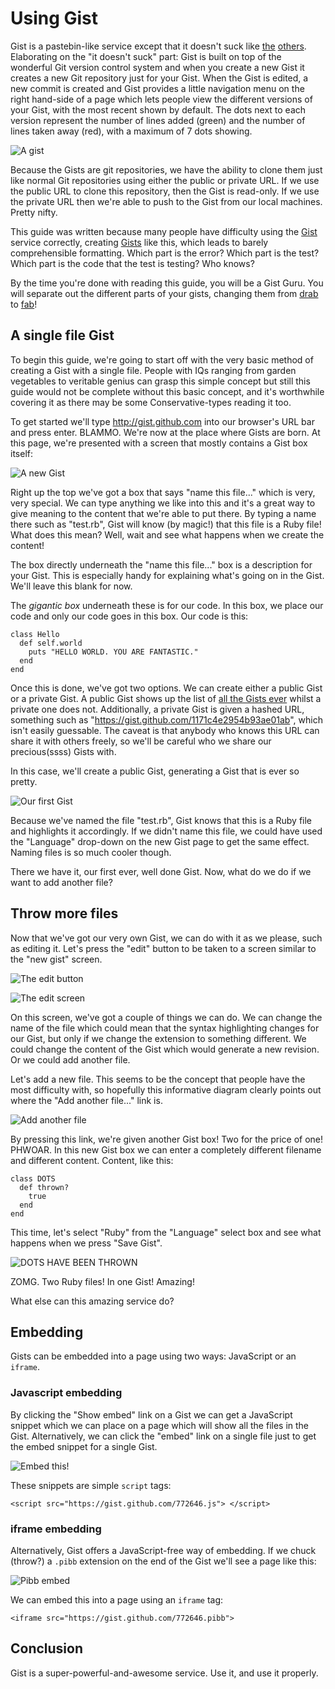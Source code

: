 # Using Gist

Gist is a pastebin-like service except that it doesn't suck like [the](http://pastebin.org) [others](http://paste.pocoo.org/). Elaborating on the "it doesn't suck" part: Gist is built on top of the wonderful Git version control system and when you create a new Gist it creates a new Git repository just for your Gist. When the Gist is edited, a new commit is created and Gist provides a little navigation menu on the right hand-side of a page which lets people view the different versions of your Gist, with the most recent shown by default. The dots next to each version represent the number of lines added (green) and the number of lines taken away (red), with a maximum of 7 dots showing. 

![A gist](using-gist/a-gist.png)

Because the Gists are git repositories, we have the ability to clone them just like normal Git repositories using either the public or private URL. If we use the public URL to clone this repository, then the Gist is read-only. If we use the private URL then we're able to push to the Gist from our local machines. Pretty nifty.

This guide was written because many people have difficulty using the [Gist](http://gist.github.com) service correctly, creating [Gists](https://gist.github.com/1171c4e2954b93ae01ab) like this, which leads to barely comprehensible formatting. Which part is the error? Which part is the test? Which part is the code that the test is testing? Who knows?

By the time you're done with reading this guide, you will be a Gist Guru. You will separate out the different parts of your gists, changing them from [drab](https://gist.github.com/1171c4e2954b93ae01ab) to [fab](https://gist.github.com/deb6b32d4a1144377125)!

## A single file Gist

To begin this guide, we're going to start off with the very basic method of creating a Gist with a single file. People with IQs ranging from garden vegetables to veritable genius can grasp this simple concept but still this guide would not be complete without this basic concept, and it's worthwhile covering it as there may be some Conservative-types reading it too.

To get started we'll type http://gist.github.com into our browser's URL bar and press enter. BLAMMO. We're now at the place where Gists are born. At this page, we're presented with a screen that mostly contains a Gist box itself:

![A new Gist](using-gist/new-gist.png)

Right up the top we've got a box that says "name this file..." which is very, very special. We can type anything we like into this and it's a great way to give meaning to the content that we're able to put there. By typing a name there such as "test.rb", Gist will know (by magic!) that this file is a Ruby file! What does this mean? Well, wait and see what happens when we create the content!

The box directly underneath the "name this file..." box is a description for your Gist. This is especially handy for explaining what's going on in the Gist. We'll leave this blank for now.

The *gigantic box* underneath these is for our code. In this box, we place our code and only our code goes in this box. Our code is this:

    class Hello
      def self.world
        puts "HELLO WORLD. YOU ARE FANTASTIC."
      end
    end

Once this is done, we've got two options. We can create either a public Gist or a private Gist. A public Gist shows up the list of [all the Gists ever](https://gist.github.com/gists) whilst a private one does not. Additionally, a private Gist is given a hashed URL, something such as "https://gist.github.com/1171c4e2954b93ae01ab", which isn't easily guessable. The caveat is that anybody who knows this URL can share it with others freely, so we'll be careful who we share our precious(ssss) Gists with.

In this case, we'll create a public Gist, generating a Gist that is ever so pretty.

![Our first Gist](using-gist/first-gist.png)

Because we've named the file "test.rb", Gist knows that this is a Ruby file and highlights it accordingly. If we didn't name this file, we could have used the "Language" drop-down on the new Gist page to get the same effect. Naming files is so much cooler though.

There we have it, our first ever, well done Gist. Now, what do we do if we want to add another file?

## Throw more files

Now that we've got our very own Gist, we can do with it as we please, such as editing it. Let's press the "edit" button to be taken to a screen similar to the "new gist" screen.

![The edit button](using-gist/edit-gist.png)

![The edit screen](using-gist/2-edit-gist.png)

On this screen, we've got a couple of things we can do. We can change the name of the file which could mean that the syntax highlighting changes for our Gist, but only if we change the extension to something different. We could change the content of the Gist which would generate a new revision. Or we could add another file.

Let's add a new file. This seems to be the concept that people have the most difficulty with, so hopefully this informative diagram clearly points out where the "Add another file..." link is.

![Add another file](using-gist/add-another-file-gist.png)

By pressing this link, we're given another Gist box! Two for the price of one! PHWOAR. In this new Gist box we can enter a completely different filename and different content. Content, like this:

    class DOTS
      def thrown?
        true
      end
    end

This time, let's select "Ruby" from the "Language" select box and see what happens when we press "Save Gist".

![DOTS HAVE BEEN THROWN](using-gist/dots-gist.png)

ZOMG. Two Ruby files! In one Gist! Amazing!

What else can this amazing service do?

## Embedding

Gists can be embedded into a page using two ways: JavaScript or an `iframe`.

### Javascript embedding

By clicking the "Show embed" link on a Gist we can get a JavaScript snippet which we can place on a page which will show all the files in the Gist. Alternatively, we can click the "embed" link on a single file just to get the embed snippet for a single Gist.

![Embed this!](using-gist/embed-gist.png)

These snippets are simple `script` tags:

    <script src="https://gist.github.com/772646.js"> </script>

### iframe embedding

Alternatively, Gist offers a JavaScript-free way of embedding. If we chuck (throw?) a `.pibb` extension on the end of the Gist we'll see a page like this:

![Pibb embed](using-gist/pibb-gist.png)

We can embed this into a page using an `iframe` tag:

    <iframe src="https://gist.github.com/772646.pibb">

## Conclusion

Gist is a super-powerful-and-awesome service. Use it, and use it properly.




























